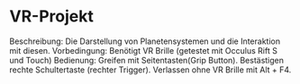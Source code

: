 # VR-Projekt
Beschreibung: Die Darstellung von Planetensystemen und die Interaktion mit diesen.
Vorbedingung: Benötigt VR Brille (getestet mit Occulus Rift S und Touch)
Bedienung: Greifen mit Seitentasten(Grip Button). Bestästigen rechte Schultertaste (rechter Trigger).
	   Verlassen ohne VR Brille mit Alt + F4.